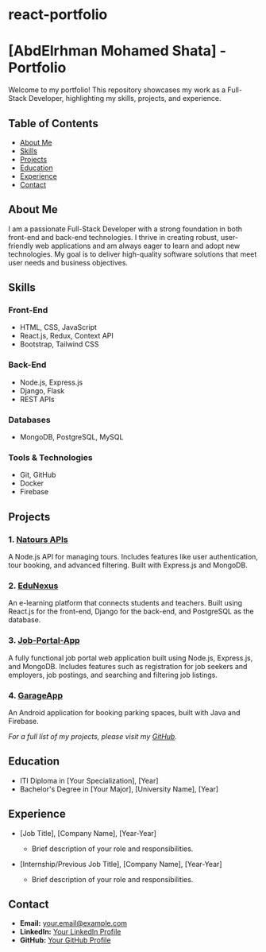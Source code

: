 # react-portfolio
 
# [AbdElrhman Mohamed Shata] - Portfolio

Welcome to my portfolio! This repository showcases my work as a Full-Stack Developer, highlighting my skills, projects, and experience.

## Table of Contents
- [About Me](#about-me)
- [Skills](#skills)
- [Projects](#projects)
- [Education](#education)
- [Experience](#experience)
- [Contact](#contact)

## About Me
I am a passionate Full-Stack Developer with a strong foundation in both front-end and back-end technologies. I thrive in creating robust, user-friendly web applications and am always eager to learn and adopt new technologies. My goal is to deliver high-quality software solutions that meet user needs and business objectives.

## Skills
### Front-End
- HTML, CSS, JavaScript
- React.js, Redux, Context API
- Bootstrap, Tailwind CSS

### Back-End
- Node.js, Express.js
- Django, Flask
- REST APIs

### Databases
- MongoDB, PostgreSQL, MySQL

### Tools & Technologies
- Git, GitHub
- Docker
- Firebase

## Projects
### 1. [Natours APIs](https://github.com/abdelrhman/Natours-APIs)
A Node.js API for managing tours. Includes features like user authentication, tour booking, and advanced filtering. Built with Express.js and MongoDB.

### 2. [EduNexus](https://github.com/yourusername/EduNexus)
An e-learning platform that connects students and teachers. Built using React.js for the front-end, Django for the back-end, and PostgreSQL as the database.

### 3. [Job-Portal-App](https://github.com/yourusername/Job-Portal-App)
A fully functional job portal web application built using Node.js, Express.js, and MongoDB. Includes features such as registration for job seekers and employers, job postings, and searching and filtering job listings.

### 4. [GarageApp](https://github.com/yourusername/GarageApp)
An Android application for booking parking spaces, built with Java and Firebase.

_For a full list of my projects, please visit my [GitHub](https://github.com/yourusername)._

## Education
- ITI Diploma in [Your Specialization], [Year]
- Bachelor's Degree in [Your Major], [University Name], [Year]

## Experience
- [Job Title], [Company Name], [Year-Year]
  - Brief description of your role and responsibilities.
  
- [Internship/Previous Job Title], [Company Name], [Year-Year]
  - Brief description of your role and responsibilities.

## Contact
- **Email:** [your.email@example.com](mailto:your.email@example.com)
- **LinkedIn:** [Your LinkedIn Profile](https://www.linkedin.com/in/yourprofile)
- **GitHub:** [Your GitHub Profile](https://github.com/yourusername)
